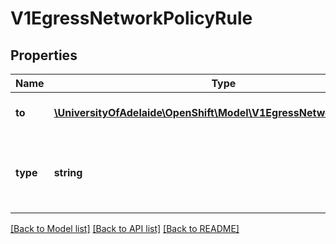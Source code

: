 # V1EgressNetworkPolicyRule

## Properties
Name | Type | Description | Notes
------------ | ------------- | ------------- | -------------
**to** | [**\UniversityOfAdelaide\OpenShift\Model\V1EgressNetworkPolicyPeer**](V1EgressNetworkPolicyPeer.md) | to is the target that traffic is allowed/denied to | 
**type** | **string** | type marks this as an \&quot;Allow\&quot; or \&quot;Deny\&quot; rule | 

[[Back to Model list]](../README.md#documentation-for-models) [[Back to API list]](../README.md#documentation-for-api-endpoints) [[Back to README]](../README.md)


